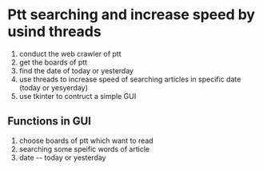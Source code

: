 # Ptt searching and increase speed by usind threads
1. conduct the web crawler of ptt
2. get the boards of ptt
3. find the date of today or yesterday
4. use threads to increase speed of searching articles in specific date (today or yesyerday)
5. use tkinter to contruct a simple GUI

## Functions in GUI
1. choose boards of ptt which want to read
2. searching some speific words of article
3. date -- today or yesterday
